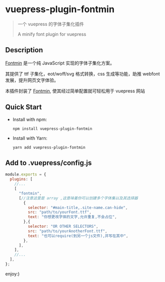 # vuepress-plugin-fontmin

> 一个 vuepress 的字体子集化插件
>
> A minify font plugin for vuepress

## Description

[Fontmin](https://github.com/ecomfe/fontmin/) 是一个纯 JavaScript 实现的字体子集化方案。

其提供了 ttf 子集化，eot/woff/svg 格式转换，css 生成等功能，助推 webfont 发展，提升网页文字体验。

本插件封装了 [Fontmin](https://github.com/ecomfe/fontmin/), 使其经过简单配置就可轻松用于 vuepress 网站

## Quick Start

- Install with npm:

  `npm install vuepress-plugin-fontmin`

- Install with Yarn:

  `yarn add vuepress-plugin-fontmin`

## Add to .vuepress/config.js

```js
module.exports = {
  plugins: [
    //...
    [
      "fontmin",
      [//注意这里是 array ,这意味着你可以创建多个字体集以及其选择器
        {
          selector: "#main-title,.site-name.can-hide",
          src: "path/to/yourFont.ttf",
          text: "你想更改字体的文字,允许重复,不会占位",
        },{
          selector: "OR OTHER SELECTORS",
          src: "path/to/yourAnotherFont.ttf",
          text: "也可以require(到另一个js文件),并写在其中",
        },
      ],
    ],
    //...
  ],
};
```

enjoy:)

